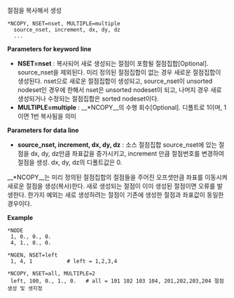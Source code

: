절점을 복사해서 생성

```
*NCOPY, NSET=nset, MULTIPLE=multiple
  source_nset, increment, dx, dy, dz
  ...
```

__Parameters for keyword line__

- __NSET=nset__ : 복사되어 새로 생성되는 절점이 포함될 절점집합[Optional]. source_nset을 제외된다. 미리 정의된 절점집합이 없는 경우 새로운 절점집합이 생성된다. nset으로 새로운 절점집합이 생성되고, source_nset이 unsorted nodeset인 경우에 한해서 nset은 unsorted nodeset이 되고, 나머지 경우 새로 생성되거나 수정되는 절점집합은 sorted nodeset이다. 
- __MULTIPLE=multiple__ : __*NCOPY__의 수행 회수[Optional]. 디폴트로 1이며, 1이면 1번 복사됨을 의미

__Parameters for data line__

- __source_nset, increment, dx, dy, dz__ : 소스 절점집합 source_nset에 있는 절점을 dx, dy, dz만큼 좌표값을 증가시키고, increment 만큼 절점번호를 변경하여 절점을 생성. dx, dy, dz의 디폴트값은 0.

__*NCOPY__는 미리 정의된 절점집합의 절점들을 주어진 오프셋만큼 좌표를 이동시켜 새로운 절점을 생성(복사)한다. 새로 생성되는 절점이 이미 생성된 절점이면 오류를 발생한다. 한가지 예외는 새로 생성하려는 절점이 기존에 생성한 절점과 좌표값이 동일한 경우이다. 

__Example__

```
*NODE
 1, 0., 0., 0.
 4, 1., 0., 0.

*NGEN, NSET=left
 1, 4, 1           # left = 1,2,3,4

*NCOPY, NSET=all, MULTIPLE=2
 left, 100, 0., 1., 0.   # all = 101 102 103 104, 201,202,203,204 절점 생성 및 셋지정
```